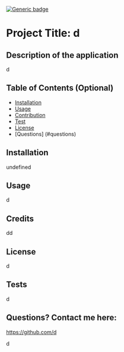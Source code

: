 
[![Generic badge](https://img.shields.io/badge/<License>-<d>-<GREEN>.svg)](https://shields.io/)
# Project Title: d

## Description of the application

d

## Table of Contents (Optional)

* [Installation](#installation)
* [Usage](#usage)
* [Contribution](#contribution)
* [Test](#test)
* [License](#license)
* [Questions] (#questions)


## Installation

undefined 


## Usage 

d


## Credits

dd

## License

d

## Tests

d

## Questions? Contact me here:

https://github.com/d

d
